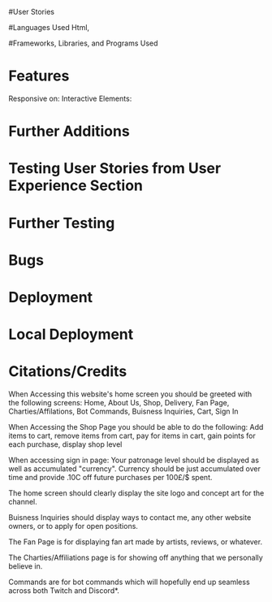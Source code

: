 #User Stories

#Languages Used
Html,

#Frameworks, Libraries, and Programs Used

# Features
Responsive on:
Interactive Elements: 

# Further Additions

# Testing User Stories from User Experience Section

# Further Testing

# Bugs

# Deployment

# Local Deployment

# Citations/Credits



When Accessing this website's home screen you should be greeted with the following screens: 
Home, About Us, Shop, Delivery, Fan Page, Charties/Affilations, Bot Commands, Buisness Inquiries, Cart, Sign In

When Accessing the Shop Page you should be able to do the following: 
Add items to cart, remove items from cart, pay for items in cart, gain points for each purchase, display shop level

When accessing sign in page: Your patronage level should be displayed as well as accumulated "currency". 
Currency should be just accumulated over time and provide .10C off future purchases per 100£/$ spent.

The home screen should clearly display the site logo and concept art for the channel. 

Buisness Inquiries should display ways to contact me, any other website owners, or to apply for open positions. 

The Fan Page is for displaying fan art made by artists, reviews, or whatever. 

The Charties/Affiliations page is for showing off anything that we personally believe in. 

Commands are for bot commands which will hopefully end up seamless across both Twitch and Discord*. 
